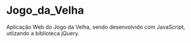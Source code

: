 # Jogo_da_Velha
 Aplicação Web do Jogo da Velha, sendo desenvolvido com JavaScript, utlizando a biblioteca jQuery.
